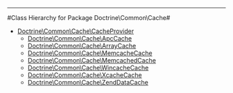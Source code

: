 - - -

#Class Hierarchy for Package Doctrine\Common\Cache#<ul>
<li><a href="">Doctrine\Common\Cache\CacheProvider</a><ul>
<li><a href="">Doctrine\Common\Cache\ApcCache</a></li>
<li><a href="">Doctrine\Common\Cache\ArrayCache</a></li>
<li><a href="">Doctrine\Common\Cache\MemcacheCache</a></li>
<li><a href="">Doctrine\Common\Cache\MemcachedCache</a></li>
<li><a href="">Doctrine\Common\Cache\WincacheCache</a></li>
<li><a href="">Doctrine\Common\Cache\XcacheCache</a></li>
<li><a href="">Doctrine\Common\Cache\ZendDataCache</a></li>
</ul>
</li>
</ul>
